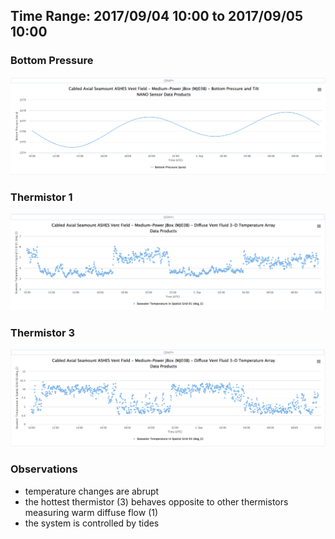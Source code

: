 ## Time Range: 2017/09/04 10:00 to 2017/09/05 10:00

### Bottom Pressure
<img src="./img/botpt.png" width=800>

### Thermistor 1
<img src="./img/t1.png" width=800>

### Thermistor 3
<img src="./img/t3.png" width=800>

### Observations

- temperature changes are abrupt
- the hottest thermistor (3) behaves opposite to other thermistors measuring warm diffuse flow (1)
- the system is controlled by tides